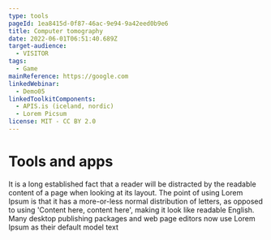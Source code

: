 ```yaml
---
type: tools
pageId: 1ea8415d-0f87-46ac-9e94-9a42eed0b9e6
title: Computer tomography
date: 2022-06-01T06:51:40.689Z
target-audience:
  - VISITOR
tags:
  - Game
mainReference: https://google.com
linkedWebinar:
  - Demo05
linkedToolkitComponents:
  - APIS.is (iceland, nordic)
  - Lorem Picsum
license: MIT - CC BY 2.0
---
```

# Tools and apps

It is a long established fact that a reader will be distracted by the readable content of a page when looking at its layout. The point of using Lorem Ipsum is that it has a more-or-less normal distribution of letters, as opposed to using 'Content here, content here', making it look like readable English. Many desktop publishing packages and web page editors now use Lorem Ipsum as their default model text
